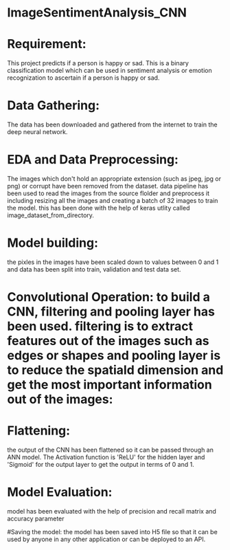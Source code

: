 # ImageSentimentAnalysis_CNN
# Requirement:
This project predicts if a person is happy or sad. This is a binary classification model which can be used in sentiment analysis or emotion recognization to ascertain if a person is happy or sad.
# Data Gathering:
The data has been downloaded and gathered from the internet to train the deep neural network.
# EDA and Data Preprocessing:
The images which don't hold an appropriate extension (such as jpeg, jpg or png) or corrupt have been removed from the dataset.
data pipeline has been used to read the images from the source flolder and preprocess it including resizing all the images and creating a batch of 32 images to train the model. this has been done with the help of keras utlity called image_dataset_from_directory.
# Model building:
the pixles in the images have been scaled down to values between 0 and 1 and data has been split into train, validation and test data set.
  # Convolutional Operation: to build a CNN, filtering and pooling layer has been used. filtering is to extract features out of the images such as edges or shapes and pooling layer is to reduce the spatiald dimension and get the most important information out of the images:
  # Flattening: 
  the output of the CNN has been flattened so it can be passed through an ANN model. The Activation function is 'ReLU' for the hidden layer and 'Sigmoid' for the output layer to get the output in terms of 0 and 1.

# Model Evaluation:
model has been evaluated with the help of precision and recall matrix and accuracy parameter

#Saving the model:
the model has been saved into H5 file so that it can be used by anyone in any other application or can be deployed to an API.

